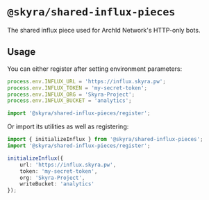 # `@skyra/shared-influx-pieces`

The shared influx piece used for ArchId Network's HTTP-only bots.

## Usage

You can either register after setting environment parameters:

```typescript
process.env.INFLUX_URL = 'https://influx.skyra.pw';
process.env.INFLUX_TOKEN = 'my-secret-token';
process.env.INFLUX_ORG = 'Skyra-Project';
process.env.INFLUX_BUCKET = 'analytics';

import '@skyra/shared-influx-pieces/register';
```

Or import its utilities as well as registering:

```typescript
import { initializeInflux } from '@skyra/shared-influx-pieces';
import '@skyra/shared-influx-pieces/register';

initializeInflux({
	url: 'https://influx.skyra.pw',
	token: 'my-secret-token',
	org: 'Skyra-Project',
	writeBucket: 'analytics'
});
```
